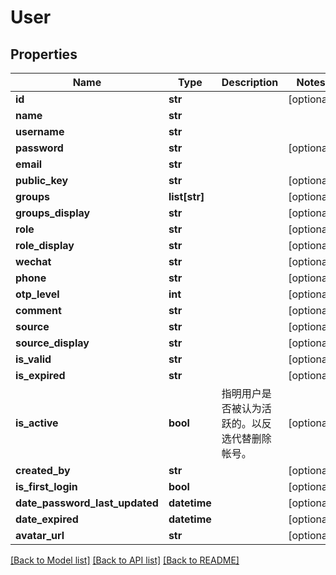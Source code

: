 # User

## Properties
Name | Type | Description | Notes
------------ | ------------- | ------------- | -------------
**id** | **str** |  | [optional] 
**name** | **str** |  | 
**username** | **str** |  | 
**password** | **str** |  | [optional] 
**email** | **str** |  | 
**public_key** | **str** |  | [optional] 
**groups** | **list[str]** |  | [optional] 
**groups_display** | **str** |  | [optional] 
**role** | **str** |  | [optional] 
**role_display** | **str** |  | [optional] 
**wechat** | **str** |  | [optional] 
**phone** | **str** |  | [optional] 
**otp_level** | **int** |  | [optional] 
**comment** | **str** |  | [optional] 
**source** | **str** |  | [optional] 
**source_display** | **str** |  | [optional] 
**is_valid** | **str** |  | [optional] 
**is_expired** | **str** |  | [optional] 
**is_active** | **bool** | 指明用户是否被认为活跃的。以反选代替删除帐号。 | [optional] 
**created_by** | **str** |  | [optional] 
**is_first_login** | **bool** |  | [optional] 
**date_password_last_updated** | **datetime** |  | [optional] 
**date_expired** | **datetime** |  | [optional] 
**avatar_url** | **str** |  | [optional] 

[[Back to Model list]](../README.md#documentation-for-models) [[Back to API list]](../README.md#documentation-for-api-endpoints) [[Back to README]](../README.md)


